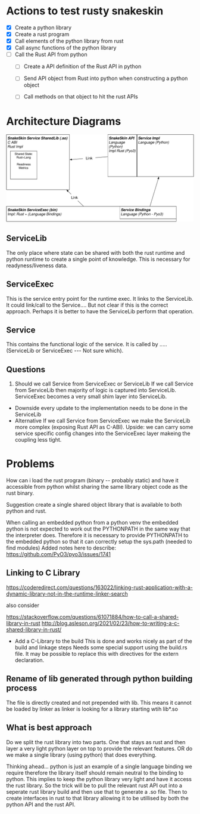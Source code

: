# Actions to test rusty snakeskin

* [x] Create a python library
* [x] Create a rust program
* [x] Call elements of the python library from rust
* [x] Call async functions of the python library
* [ ] Call the Rust API from python
    * [ ] Create a API definition of the Rust API in python
    * [ ] Send API object from Rust into python when constructing a python object
    * [ ] Call methods on that object to hit the rust APIs


# Architecture Diagrams

![Architecture](docs/Architecture.svg)

## ServiceLib

The only place where state can be shared with both the rust runtime and python runtime to create a single point of knowledge. This is necessary for readyness/liveness data.

## ServiceExec
This is the service entry point for the runtime exec. It links to the ServiceLib.
It could link/call to the Service.... But not clear if this is the correct approach. Perhaps it is better to have the ServiceLib perform that operation.

## Service
This contains the functional logic of the service. It is called by ..... (ServiceLib or ServiceExec  --- Not sure which).


## Questions
1. Should we call Service from ServiceExec or ServiceLib
If we call Service from ServiceLib then majority of logic is captured into ServiceLib. ServiceExec becomes a very small shim layer into ServiceLib.
 * Downside every update to the implementation needs to be done in the ServiceLib
 * Alternative If we call Service from ServiceExec we make the ServiceLib more complex (exposing Rust API as C-ABI).
Upside: we can carry some service specific config changes into the ServiceExec layer makeing the coupling less tight.

# Problems

How can i load the rust program (binary -- probably static) and have it accessible from python whilst sharing the same library object code as the rust binary.

Suggestion create a single shared object library that is available to both python and rust.


When calling an embedded python from a python venv the embedded python is not expected to work out the PYTHONPATH in the same way that the interpreter does. Therefore it is necessary to provide PYTHONPATH to the embedded python so that it can correctly setup the sys.path (needed to find modules)
Added notes here to describe: https://github.com/PyO3/pyo3/issues/1741

## Linking to C Library
https://coderedirect.com/questions/163022/linking-rust-application-with-a-dynamic-library-not-in-the-runtime-linker-search

also consider

https://stackoverflow.com/questions/61071884/how-to-call-a-shared-library-in-rust
http://blog.asleson.org/2021/02/23/how-to-writing-a-c-shared-library-in-rust/

* Add a C-Library to the build
This is done and works nicely as part of the build and linkage steps
Needs some special support using the build.rs file. It may be possible to replace this with directives for the extern declaration.

## Rename of lib generated through python building process
The file is directly created and not prepended with lib. This means it cannot be loaded by linker as linker is looking for a library starting wtih lib*.so

## What is best approach

Do we split the rust library into two parts. One that stays as rust and then layer a very light python layer on top to provide the relevant features.
OR do we make a single library (using python) that does everything.

Thinking ahead... python is just an example of a single language binding we require therefore the library itself should remain neutral to the binding to python.
This implies to keep the python library very light and have it access the rust library.
So the trick will be to pull the relevant rust API out into a seperate rust library build and then use that to generate a .so file. Then to create interfaces in rust to that library allowing it to be utillised by both the python API and the rust API.

